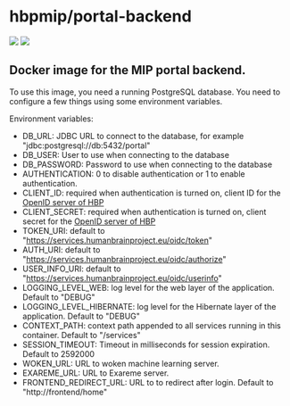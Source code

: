 # hbpmip/portal-backend

[![](https://images.microbadger.com/badges/version/hbpmip/portal-backend.svg)](http://microbadger.com/images/hbpmip/portal-backend "Get your own version badge on microbadger.com") [![](https://images.microbadger.com/badges/image/hbpmip/portal-backend.svg)](http://microbadger.com/images/hbpmip/portal-backend "Get your own image badge on microbadger.com")

## Docker image for the MIP portal backend.

To use this image, you need a running PostgreSQL database.
You need to configure a few things using some environment variables.

Environment variables:

* DB_URL: JDBC URL to connect to the database, for example "jdbc:postgresql://db:5432/portal"
* DB_USER: User to use when connecting to the database
* DB_PASSWORD: Password to use when connecting to the database
* AUTHENTICATION: 0 to disable authentication or 1 to enable authentication.
* CLIENT_ID: required when authentication is turned on, client ID for the [OpenID server of HBP](https://services.humanbrainproject.eu/oidc/)
* CLIENT_SECRET: required when authentication is turned on, client secret for the [OpenID server of HBP](https://services.humanbrainproject.eu/oidc/)
* TOKEN_URI: default to "https://services.humanbrainproject.eu/oidc/token"
* AUTH_URI: default to "https://services.humanbrainproject.eu/oidc/authorize"
* USER_INFO_URI: default to "https://services.humanbrainproject.eu/oidc/userinfo"
* LOGGING_LEVEL_WEB: log level for the web layer of the application. Default to "DEBUG"
* LOGGING_LEVEL_HIBERNATE: log level for the Hibernate layer of the application. Default to "DEBUG"
* CONTEXT_PATH:  context path appended to all services running in this container. Default to "/services"
* SESSION_TIMEOUT: Timeout in milliseconds for session expiration. Default to 2592000
* WOKEN_URL: URL to woken machine learning server.
* EXAREME_URL: URL to Exareme server.
* FRONTEND_REDIRECT_URL: URL to to redirect after login. Default to "http://frontend/home"
